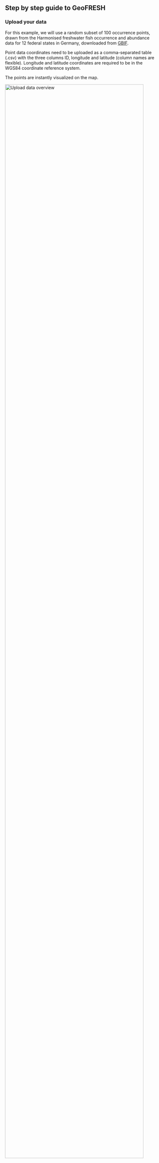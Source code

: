 ## Step by step guide to GeoFRESH

### Upload your data

For this example, we will use a random subset of 100 occurrence points,
drawn from the Harmonised freshwater fish occurrence and abundance data
for 12 federal states in Germany, downloaded from
[GBIF](https://www.gbif.org/dataset/e0908eee-ad49-4e91-b4d0-1f05dd17b291).

Point data coordinates need to be uploaded as a comma-separated table
(.csv) with the three columns ID, longitude and latitude (column names
are flexible). Longitude and latitude coordinates are required to be in
the WGS84 coordinate reference system.

The points are instantly visualized on the map.

<img align="center" src="../../static/geofresh/img/upload_data_overview.png" alt="Upload data overview" width="95%"><br/><br/>

The uploaded table is also displayed and can be cross-checked and 
queried prior to the next steps.

<img align="center" src="../../static/geofresh/img/input_points_table.png" alt="Input points table" width="37%"><br/><br/>

After the upload, the points need to be assigned to the corresponding sub-catchments and stream segments of the Hydrography90m
dataset. This assignment, called "point snapping", moves the point to the closest stream segment.

<img align="center" src="../../static/geofresh/img//snapping_progress_bar.png" alt="Snapping progress bar" width="95%"><br/><br/>

When the snapping is completed, the snapped points (in red) are
shown on the map on top of the sub-catchments.

<img align="center" src="../../static/geofresh/img/snapped_points_zoom1.png" alt="Snapped points zoom1" width="95%"><br/><br/>

If you zoom in, you can observe that each point has been moved to
the closest location of the stream segment within the sub-catchment the
point falls into. This is the default option for snapping.

<img align="center" src="../../static/geofresh/img/snapped_points_zoom2.png" alt="Snapped points zoom2" width="25%"><br/><br/>

The new coordinates of the snapped points are also displayed in the
table as additional columns.

<img align="center" src="../../static/geofresh/img/snapping_results_table.png" alt="Snapping results table" width="50%"><br/><br/>

<!-- Υοu can choose between the type of snapping: defining a distance threshold (in meters) between the point and the stream segment (i.e., only stream segments close to points will be considered), or using flow accumulation in addition, i.e., the size of the upstream contributing area. Flow accumulation allows to specify whether the points should be snapped to small or large rivers. -->

<!-- In addition, the upstream catchments, i.e. the contributing drainage area of each point, are displayed as raster files on the map. You can thus cross-check if the point snapping was performed correctly, and if the catchments are those to be expected, or if another type of snapping may be preferred.  -->

<!-- ![](../../static/geofresh/img/upstream_catchment_map.png) -->

### Select environmental variables

Afterwards, you can annotate the point data with environmental
information across the sub-catchment of each point. You can select from
a suite of 48 variables related to [topography and
hydrography](https://hydrography.org/hydrography90m/hydrography90m_layers'),
19 [climate variables](http://chelsa-climate.org/'), (i.e., current
bioclimatic variables), 15 [soil](https://soilgrids.org/') variables and
22 [land cover](http://maps.elie.ucl.ac.be/CCI/viewer/index.php)
variables.

<img align="center" src="../../static/geofresh/img/env_var_select.png" alt="Select environmental variables" width="95%"><br/><br/>

For each selected environmental variable, you will receive
within-sub-catchment summary statistics (mean, minimum, maximum, range,
standard deviation) for each point location as a table.

<!-- ![](../../static/geofresh/img/env_var_table.png) -->

Additionally, the summary statistics (mean, min, max, sd) for
the upstream catchment of each point for each of the selected
environmental variables is calculated and displayed in a table.

<!-- ![](../../static/geofresh/img/env_var_table_upstream.png) -->


### Get routing info

In this panel, you can assess network distances among the uploaded
points and receive a distance matrix for download.

### Download results as CSV

Finally, you can download the data as multiple comma-separated tables in
a zip-file. After closing the browser window, all data is removed,
meaning that data is not stored permanently on the portal.

### References

GBIF.org (24 April 2023) GBIF Occurrence Download
<https://doi.org/10.15468/dl.xbuqe5>
